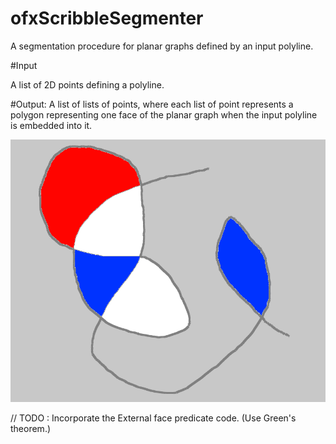 # ofxScribbleSegmenter
A segmentation procedure for planar graphs defined by an input polyline.


#Input

A list of 2D points defining a polyline.

#Output:
A list of lists of points, where each list of point represents a polygon representing one face of the planar graph when the input polyline is embedded into it.

![alt text](https://github.com/Bryce-Summers/ofxScribbleSegmenter/blob/master/Screenshots/Scribble.png "Scribble")


// TODO : Incorporate the External face predicate code. (Use Green's theorem.)
